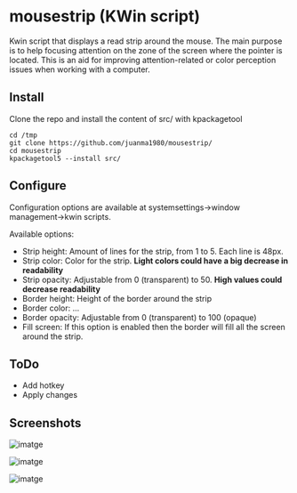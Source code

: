 # mousestrip (KWin script)
Kwin script that displays a read strip around the mouse.
The main purpose is to help focusing attention on the zone of the screen where the pointer is located. This is an aid for improving attention-related or color perception issues when working with a computer.

## Install

Clone the repo and install the content of src/ with kpackagetool

```
cd /tmp
git clone https://github.com/juanma1980/mousestrip/
cd mousestrip
kpackagetool5 --install src/
````

## Configure

Configuration options are available at systemsettings->window management->kwin scripts.

Available options:

* Strip height: Amount of lines for the strip, from 1 to 5. Each line is 48px.
* Strip color: Color for the strip. **Light colors could have a big decrease in readability**
* Strip opacity: Adjustable from 0 (transparent) to 50. **High values could decrease readability**
* Border height: Height of the border around the strip
* Border color: ...
* Border opacity: Adjustable from 0 (transparent) to 100 (opaque)
* Fill screen: If this option is enabled then the border will fill all the screen around the strip.

## ToDo

* Add hotkey
* Apply changes
  
## Screenshots

![imatge](https://github.com/juanma1980/mousestrip/assets/15210634/5cf118dd-b68a-47ae-9ad0-c70efd647b09)

![imatge](https://github.com/juanma1980/mousestrip/assets/15210634/9b832ac2-08e8-40e8-bee2-fd24c4f9aea0)

![imatge](https://github.com/juanma1980/mousestrip/assets/15210634/15ed19c6-890f-4120-96a7-25355b88339d)


